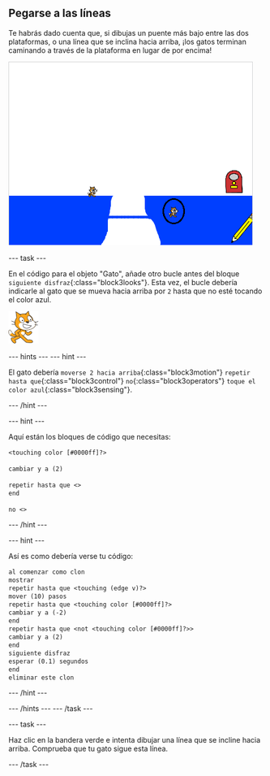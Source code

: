 ## Pegarse a las líneas

Te habrás dado cuenta que, si dibujas un puente más bajo entre las dos plataformas, o una línea que se inclina hacia arriba, ¡los gatos terminan caminando a través de la plataforma en lugar de por encima!

![Gatos caminando por la plataforma](images/cat-walk-through-platform.png)

--- task ---

En el código para el objeto "Gato", añade otro bucle antes del bloque `siguiente disfraz`{:class="block3looks"}. Esta vez, el bucle debería indicarle al gato que se mueva hacia arriba por `2` hasta que no esté tocando el color azul.

![Objeto Gato](images/cat-sprite.png)

--- hints ---
 --- hint ---

El gato debería `moverse 2 hacia arriba`{:class="block3motion"} `repetir hasta que`{:class="block3control"} `no`{:class="block3operators"} `toque el color azul`{:class="block3sensing"}.

--- /hint ---

--- hint ---

Aquí están los bloques de código que necesitas:

```blocks3
<touching color [#0000ff]?>

cambiar y a (2)

repetir hasta que <>
end

no <>
```

--- /hint ---

--- hint ---

Así es como debería verse tu código:

```blocks3
al comenzar como clon
mostrar
repetir hasta que <touching (edge v)?> 
mover (10) pasos
repetir hasta que <touching color [#0000ff]?> 
cambiar y a (-2)
end
repetir hasta que <not <touching color [#0000ff]?>> 
cambiar y a (2)
end
siguiente disfraz
esperar (0.1) segundos
end
eliminar este clon
```

--- /hint ---

--- /hints --- --- /task ---

--- task ---

Haz clic en la bandera verde e intenta dibujar una línea que se incline hacia arriba. Comprueba que tu gato sigue esta línea.

--- /task ---